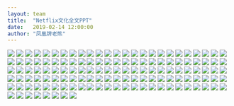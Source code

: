 ```yaml
---  
layout:	team  
title:  "Netflix文化全文PPT"  
date:   2019-02-14 12:00:00  
author: "凤凰牌老熊"  
---  
```


![](http://static.cocolian.cn/img/netflix/幻灯片1.PNG)
![](http://static.cocolian.cn/img/netflix/幻灯片2.PNG)
![](http://static.cocolian.cn/img/netflix/幻灯片3.PNG)
![](http://static.cocolian.cn/img/netflix/幻灯片4.PNG)
![](http://static.cocolian.cn/img/netflix/幻灯片5.PNG)
![](http://static.cocolian.cn/img/netflix/幻灯片6.PNG)
![](http://static.cocolian.cn/img/netflix/幻灯片7.PNG)
![](http://static.cocolian.cn/img/netflix/幻灯片8.PNG)
![](http://static.cocolian.cn/img/netflix/幻灯片9.PNG)
![](http://static.cocolian.cn/img/netflix/幻灯片10.PNG)
![](http://static.cocolian.cn/img/netflix/幻灯片11.PNG)
![](http://static.cocolian.cn/img/netflix/幻灯片12.PNG)
![](http://static.cocolian.cn/img/netflix/幻灯片13.PNG)
![](http://static.cocolian.cn/img/netflix/幻灯片14.PNG)
![](http://static.cocolian.cn/img/netflix/幻灯片15.PNG)
![](http://static.cocolian.cn/img/netflix/幻灯片16.PNG)
![](http://static.cocolian.cn/img/netflix/幻灯片17.PNG)
![](http://static.cocolian.cn/img/netflix/幻灯片18.PNG)
![](http://static.cocolian.cn/img/netflix/幻灯片19.PNG)
![](http://static.cocolian.cn/img/netflix/幻灯片20.PNG)
![](http://static.cocolian.cn/img/netflix/幻灯片21.PNG)
![](http://static.cocolian.cn/img/netflix/幻灯片22.PNG)
![](http://static.cocolian.cn/img/netflix/幻灯片23.PNG)
![](http://static.cocolian.cn/img/netflix/幻灯片24.PNG)
![](http://static.cocolian.cn/img/netflix/幻灯片25.PNG)
![](http://static.cocolian.cn/img/netflix/幻灯片26.PNG)
![](http://static.cocolian.cn/img/netflix/幻灯片27.PNG)
![](http://static.cocolian.cn/img/netflix/幻灯片28.PNG)
![](http://static.cocolian.cn/img/netflix/幻灯片29.PNG)
![](http://static.cocolian.cn/img/netflix/幻灯片30.PNG)
![](http://static.cocolian.cn/img/netflix/幻灯片31.PNG)
![](http://static.cocolian.cn/img/netflix/幻灯片32.PNG)
![](http://static.cocolian.cn/img/netflix/幻灯片33.PNG)
![](http://static.cocolian.cn/img/netflix/幻灯片34.PNG)
![](http://static.cocolian.cn/img/netflix/幻灯片35.PNG)
![](http://static.cocolian.cn/img/netflix/幻灯片36.PNG)
![](http://static.cocolian.cn/img/netflix/幻灯片37.PNG)
![](http://static.cocolian.cn/img/netflix/幻灯片38.PNG)
![](http://static.cocolian.cn/img/netflix/幻灯片39.PNG)
![](http://static.cocolian.cn/img/netflix/幻灯片40.PNG)
![](http://static.cocolian.cn/img/netflix/幻灯片41.PNG)
![](http://static.cocolian.cn/img/netflix/幻灯片42.PNG)
![](http://static.cocolian.cn/img/netflix/幻灯片43.PNG)
![](http://static.cocolian.cn/img/netflix/幻灯片44.PNG)
![](http://static.cocolian.cn/img/netflix/幻灯片45.PNG)
![](http://static.cocolian.cn/img/netflix/幻灯片46.PNG)
![](http://static.cocolian.cn/img/netflix/幻灯片47.PNG)
![](http://static.cocolian.cn/img/netflix/幻灯片48.PNG)
![](http://static.cocolian.cn/img/netflix/幻灯片49.PNG)
![](http://static.cocolian.cn/img/netflix/幻灯片50.PNG)
![](http://static.cocolian.cn/img/netflix/幻灯片51.PNG)
![](http://static.cocolian.cn/img/netflix/幻灯片52.PNG)
![](http://static.cocolian.cn/img/netflix/幻灯片53.PNG)
![](http://static.cocolian.cn/img/netflix/幻灯片54.PNG)
![](http://static.cocolian.cn/img/netflix/幻灯片55.PNG)
![](http://static.cocolian.cn/img/netflix/幻灯片56.PNG)
![](http://static.cocolian.cn/img/netflix/幻灯片57.PNG)
![](http://static.cocolian.cn/img/netflix/幻灯片58.PNG)
![](http://static.cocolian.cn/img/netflix/幻灯片59.PNG)
![](http://static.cocolian.cn/img/netflix/幻灯片60.PNG)
![](http://static.cocolian.cn/img/netflix/幻灯片61.PNG)
![](http://static.cocolian.cn/img/netflix/幻灯片62.PNG)
![](http://static.cocolian.cn/img/netflix/幻灯片63.PNG)
![](http://static.cocolian.cn/img/netflix/幻灯片64.PNG)
![](http://static.cocolian.cn/img/netflix/幻灯片65.PNG)
![](http://static.cocolian.cn/img/netflix/幻灯片66.PNG)
![](http://static.cocolian.cn/img/netflix/幻灯片67.PNG)
![](http://static.cocolian.cn/img/netflix/幻灯片68.PNG)
![](http://static.cocolian.cn/img/netflix/幻灯片69.PNG)
![](http://static.cocolian.cn/img/netflix/幻灯片70.PNG)
![](http://static.cocolian.cn/img/netflix/幻灯片71.PNG)
![](http://static.cocolian.cn/img/netflix/幻灯片72.PNG)
![](http://static.cocolian.cn/img/netflix/幻灯片73.PNG)
![](http://static.cocolian.cn/img/netflix/幻灯片74.PNG)
![](http://static.cocolian.cn/img/netflix/幻灯片75.PNG)
![](http://static.cocolian.cn/img/netflix/幻灯片76.PNG)
![](http://static.cocolian.cn/img/netflix/幻灯片77.PNG)
![](http://static.cocolian.cn/img/netflix/幻灯片78.PNG)
![](http://static.cocolian.cn/img/netflix/幻灯片79.PNG)
![](http://static.cocolian.cn/img/netflix/幻灯片80.PNG)
![](http://static.cocolian.cn/img/netflix/幻灯片81.PNG)
![](http://static.cocolian.cn/img/netflix/幻灯片82.PNG)
![](http://static.cocolian.cn/img/netflix/幻灯片83.PNG)
![](http://static.cocolian.cn/img/netflix/幻灯片84.PNG)
![](http://static.cocolian.cn/img/netflix/幻灯片85.PNG)
![](http://static.cocolian.cn/img/netflix/幻灯片86.PNG)
![](http://static.cocolian.cn/img/netflix/幻灯片87.PNG)
![](http://static.cocolian.cn/img/netflix/幻灯片88.PNG)
![](http://static.cocolian.cn/img/netflix/幻灯片89.PNG)
![](http://static.cocolian.cn/img/netflix/幻灯片90.PNG)
![](http://static.cocolian.cn/img/netflix/幻灯片91.PNG)
![](http://static.cocolian.cn/img/netflix/幻灯片92.PNG)
![](http://static.cocolian.cn/img/netflix/幻灯片93.PNG)
![](http://static.cocolian.cn/img/netflix/幻灯片94.PNG)
![](http://static.cocolian.cn/img/netflix/幻灯片95.PNG)
![](http://static.cocolian.cn/img/netflix/幻灯片96.PNG)
![](http://static.cocolian.cn/img/netflix/幻灯片97.PNG)
![](http://static.cocolian.cn/img/netflix/幻灯片98.PNG)
![](http://static.cocolian.cn/img/netflix/幻灯片99.PNG)
![](http://static.cocolian.cn/img/netflix/幻灯片100.PNG)
![](http://static.cocolian.cn/img/netflix/幻灯片101.PNG)
![](http://static.cocolian.cn/img/netflix/幻灯片102.PNG)
![](http://static.cocolian.cn/img/netflix/幻灯片103.PNG)
![](http://static.cocolian.cn/img/netflix/幻灯片104.PNG)
![](http://static.cocolian.cn/img/netflix/幻灯片105.PNG)
![](http://static.cocolian.cn/img/netflix/幻灯片106.PNG)
![](http://static.cocolian.cn/img/netflix/幻灯片107.PNG)
![](http://static.cocolian.cn/img/netflix/幻灯片108.PNG)
![](http://static.cocolian.cn/img/netflix/幻灯片109.PNG)
![](http://static.cocolian.cn/img/netflix/幻灯片110.PNG)
![](http://static.cocolian.cn/img/netflix/幻灯片111.PNG)
![](http://static.cocolian.cn/img/netflix/幻灯片112.PNG)
![](http://static.cocolian.cn/img/netflix/幻灯片113.PNG)
![](http://static.cocolian.cn/img/netflix/幻灯片114.PNG)
![](http://static.cocolian.cn/img/netflix/幻灯片115.PNG)
![](http://static.cocolian.cn/img/netflix/幻灯片116.PNG)
![](http://static.cocolian.cn/img/netflix/幻灯片117.PNG)
![](http://static.cocolian.cn/img/netflix/幻灯片118.PNG)
![](http://static.cocolian.cn/img/netflix/幻灯片119.PNG)
![](http://static.cocolian.cn/img/netflix/幻灯片120.PNG)
![](http://static.cocolian.cn/img/netflix/幻灯片121.PNG)
![](http://static.cocolian.cn/img/netflix/幻灯片122.PNG)
![](http://static.cocolian.cn/img/netflix/幻灯片123.PNG)
![](http://static.cocolian.cn/img/netflix/幻灯片124.PNG)
![](http://static.cocolian.cn/img/netflix/幻灯片125.PNG)
![](http://static.cocolian.cn/img/netflix/幻灯片126.PNG)
![](http://static.cocolian.cn/img/netflix/幻灯片127.PNG)
![](http://static.cocolian.cn/img/netflix/幻灯片128.PNG)
![](http://static.cocolian.cn/img/netflix/幻灯片129.PNG)
![](http://static.cocolian.cn/img/netflix/幻灯片130.PNG)
![](http://static.cocolian.cn/img/netflix/幻灯片131.PNG)
![](http://static.cocolian.cn/img/netflix/幻灯片132.PNG)
![](http://static.cocolian.cn/img/netflix/幻灯片133.PNG)

